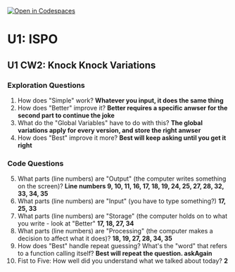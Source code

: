 [![Open in Codespaces](https://classroom.github.com/assets/launch-codespace-2972f46106e565e64193e422d61a12cf1da4916b45550586e14ef0a7c637dd04.svg)](https://classroom.github.com/open-in-codespaces?assignment_repo_id=20404931)
# U1: ISPO
## U1 CW2: Knock Knock Variations
### Exploration Questions

1. How does "Simple" work? **Whatever you input, it does the same thing**
2. How does "Better" improve it? **Better requires a specific anwser for the second part to continue the joke**
3. What do the "Global Variables" have to do with this? **The global variations apply for every version, and store the right anwser**
4. How does "Best" improve it more? **Best will keep asking until you get it right**
   
### Code Questions
5. What parts (line numbers) are "Output" (the computer writes something on the screen)? **Line numbers 9, 10, 11, 16, 17, 18, 19, 24, 25, 27, 28, 32, 33, 34, 35**
6. What parts (line numbers) are "Input" (you have to type something?) **17, 25, 33**
7. What parts (line numbers) are "Storage" (the computer holds on to what you write - look at "Better" **17, 18, 27, 34**
8. What parts (line numbers) are "Processing" (the computer makes a decision to affect what it does)? **18, 19, 27, 28, 34, 35**
9. How does "Best" handle repeat guessing? What's the "word" that refers to a function calling itself? **Best will repeat the question. askAgain**
10. Fist to Five:  How well did you understand what we talked about today? **2**
